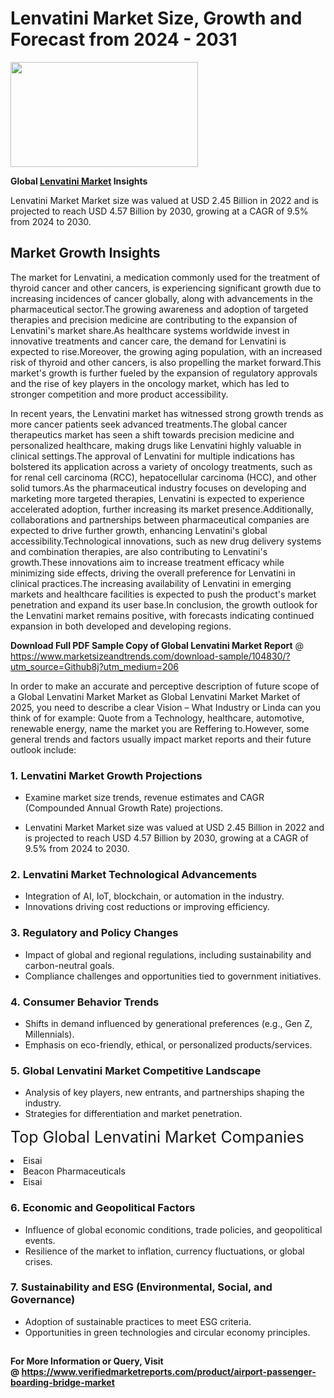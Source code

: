 <H1>Lenvatini Market Size, Growth and Forecast from 2024 - 2031</H1><img class="aligncenter size-medium wp-image-584254" src="https://thirdeyenews.in/wp-content/uploads/2024/09/Global-Market-Research-300x168.jpeg" alt="" width="300" height="168" /><p><strong>Global&nbsp;<a href="https://www.marketsizeandtrends.com/download-sample/104830/?utm_source=Github8j?utm_medium=206">Lenvatini Market</a> Insights</strong></p><p>Lenvatini Market Market size was valued at USD 2.45 Billion in 2022 and is projected to reach USD 4.57 Billion by 2030, growing at a CAGR of 9.5% from 2024 to 2030.</p><p><h2>Market Growth Insights</h2> <p>The market for Lenvatini, a medication commonly used for the treatment of thyroid cancer and other cancers, is experiencing significant growth due to increasing incidences of cancer globally, along with advancements in the pharmaceutical sector.The growing awareness and adoption of targeted therapies and precision medicine are contributing to the expansion of Lenvatini's market share.As healthcare systems worldwide invest in innovative treatments and cancer care, the demand for Lenvatini is expected to rise.Moreover, the growing aging population, with an increased risk of thyroid and other cancers, is also propelling the market forward.This market's growth is further fueled by the expansion of regulatory approvals and the rise of key players in the oncology market, which has led to stronger competition and more product accessibility.</p> <p>In recent years, the Lenvatini market has witnessed strong growth trends as more cancer patients seek advanced treatments.The global cancer therapeutics market has seen a shift towards precision medicine and personalized healthcare, making drugs like Lenvatini highly valuable in clinical settings.The approval of Lenvatini for multiple indications has bolstered its application across a variety of oncology treatments, such as for renal cell carcinoma (RCC), hepatocellular carcinoma (HCC), and other solid tumors.As the pharmaceutical industry focuses on developing and marketing more targeted therapies, Lenvatini is expected to experience accelerated adoption, further increasing its market presence.Additionally, collaborations and partnerships between pharmaceutical companies are expected to drive further growth, enhancing Lenvatini's global accessibility.Technological innovations, such as new drug delivery systems and combination therapies, are also contributing to Lenvatini's growth.These innovations aim to increase treatment efficacy while minimizing side effects, driving the overall preference for Lenvatini in clinical practices.The increasing availability of Lenvatini in emerging markets and healthcare facilities is expected to push the product's market penetration and expand its user base.In conclusion, the growth outlook for the Lenvatini market remains positive, with forecasts indicating continued expansion in both developed and developing regions.</p> <p><span class=""><strong>Download Full PDF Sample Copy of Global Lenvatini Market Report</strong> @ <a href="https://www.marketsizeandtrends.com/download-sample/104830/?utm_source=Github8j?utm_medium=206" target="_blank">https://www.marketsizeandtrends.com/download-sample/104830/?utm_source=Github8j?utm_medium=206</a></span></p><p>In order to make an accurate and perceptive description of future scope of a Global&nbsp;Lenvatini Market Market as Global&nbsp;Lenvatini Market Market of 2025, you need to describe a clear Vision &ndash; What Industry or Linda can you think of for example: Quote from a Technology, healthcare, automotive, renewable energy, name the market you are Reffering to.However, some general trends and factors usually impact market reports and their future outlook include:</p><h3>1.&nbsp;<strong>Lenvatini Market Growth Projections</strong></h3><ul><li>Examine market size trends, revenue estimates and CAGR (Compounded Annual Growth Rate) projections.</li><li><p>Lenvatini Market Market size was valued at USD 2.45 Billion in 2022 and is projected to reach USD 4.57 Billion by 2030, growing at a CAGR of 9.5% from 2024 to 2030.</p></li></ul><h3>2.&nbsp;<strong>Lenvatini Market Technological Advancements</strong></h3><ul><li>Integration of AI, IoT, blockchain, or automation in the industry.</li><li>Innovations driving cost reductions or improving efficiency.</li></ul><h3>3.&nbsp;<strong>Regulatory and Policy Changes</strong></h3><ul><li>Impact of global and regional regulations, including sustainability and carbon-neutral goals.</li><li>Compliance challenges and opportunities tied to government initiatives.</li></ul><h3>4.&nbsp;<strong>Consumer Behavior Trends</strong></h3><ul><li>Shifts in demand influenced by generational preferences (e.g., Gen Z, Millennials).</li><li>Emphasis on eco-friendly, ethical, or personalized products/services.</li></ul><h3>5.&nbsp;<strong>Global Lenvatini Market Competitive Landscape</strong></h3><ul><li>Analysis of key players, new entrants, and partnerships shaping the industry.</li><li>Strategies for differentiation and market penetration.</li></ul><p data-pm-slice="1 1 []"><span style="color: inherit; font-family: inherit; font-size: 25px;">Top Global Lenvatini Market Companies</span></p><div class="" data-test-id=""><p><li>Eisai</li><li> Beacon Pharmaceuticals</li><li> Eisai</li></p></div><h3>6.&nbsp;<strong>Economic and Geopolitical Factors</strong></h3><ul><li>Influence of global economic conditions, trade policies, and geopolitical events.</li><li>Resilience of the market to inflation, currency fluctuations, or global crises.</li></ul><h3>7.&nbsp;<strong>Sustainability and ESG (Environmental, Social, and Governance)</strong></h3><ul><li>Adoption of sustainable practices to meet ESG criteria.</li><li>Opportunities in green technologies and circular economy principles.</li></ul><h2><strong style="font-size: 14px;">For More Information or Query, Visit @&nbsp;</strong><a style="background-color: #ffffff; font-size: 14px;" href="https://www.marketsizeandtrends.com/report/lenvatini-market/" target="_blank">https://www.verifiedmarketreports.com/product/airport-passenger-boarding-bridge-market</a></h2>